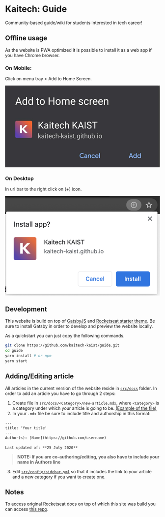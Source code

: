 # Kaitech: Guide

Community-based guide/wiki for students interested in tech career!

## Offline usage

As the website is PWA optimized it is possible to install it as a web app if you have Chrome browser.

### On Mobile:

Click on menu tray > Add to Home Screen.

![mobile PWA install screenshot](static/mobile_install.jpg)

### On Desktop

In url bar to the right click on (+) icon.

![desktop PWA install screenshot](static/desktop_install.png)

## Development

This website is build on top of [GatsbyJS](https://www.gatsbyjs.org/) and [Rocketseat starter theme](https://www.gatsbyjs.org/starters/Rocketseat/gatsby-starter-rocket-docs/). Be sure to install Gatsby in order to develop and preview the website locally.


As a quickstart you can just copy the following commands. 

```sh
git clone https://github.com/kaitech-kaist/guide.git
cd guide
yarn install # or npm
yarn start 
```

## Adding/Editing article

All articles in the current version of the website reside in [`src/docs`](https://github.com/kaitech-kaist/guide/tree/master/src/docs) folder. In order to add an article you have to go through 2 steps:

1. Create file in `src/docs/<Category>/new-article.mdx`, where `<Category>` is a category under which your article is going to be. [(Example of the file)](https://github.com/kaitech-kaist/guide/blob/master/src/docs/university/application-process.mdx)
2. In your `.mdx` file be sure to include title and authorship in this format:
```
---
title: 'Your title'
---
Author(s): [Name](https://github.com/username)

Last updated of: **25 July 2020**
```
> **NOTE: If you are co-authoring/editing, you also have to include your name in Authors line**

3. Edit [`src/config/sidebar.yml`](https://github.com/kaitech-kaist/guide/blob/master/src/config/sidebar.yml) so that it includes the link to your article and a new category if you want to create one.

## Notes
To access original Rocketseat docs on top of which this site was build you can access [this repo](https://github.com/Rocketseat/gatsby-themes/tree/master/%40rocketseat/gatsby-theme-docs).